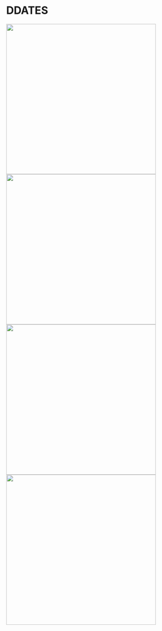 <h1>DDATES</h1>

<img src="https://imgur.com/KjRGaen" height="400" style="display: inline-block;"/>
<img src="https://imgur.com/p46C4Ww" height="400" style="display: inline-block;"/>
<img src="https://imgur.com/rro4nvo" height="400" style="display: inline-block;p"/>

<img src="https://imgur.com/DtCQfnk" height="400" />